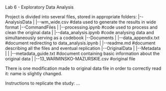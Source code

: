 Lab 6 - Exploratory Data Analysis

Project is divided into several files, stored in appropriate folders:
|--AnalysisData
|	|--wm_wide.csv			#data used to generate the results in wide format
|--CommandFiles
|	|--processing.ipynb		#code used to process and clean the original data
|	|--data_analysis.ipynb		#code analysing data and simultaneously serving as a codebook
|--Documents
|	|--data_appendix.txt		#document redirecting to data_analysis.ipynb
|	|--readme.md			#document describing all the files and eventual replication
|--OriginalData
|	|--Metadata
|	|	|--metadata_guide.txt	#document containing basic information about the original data
|	|--13_WARMINSKO-MAZURSKIE.csv			#original file

There is one modification made to original data file in order to correctly read it: name is slightly changed.

Instructions to replicate the study:
...
